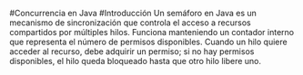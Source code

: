 #Concurrencia en Java
#Introducción
Un semáforo en Java es un mecanismo de sincronización que controla el acceso a recursos compartidos por múltiples hilos. 
Funciona manteniendo un contador interno que representa el número de permisos disponibles. 
Cuando un hilo quiere acceder al recurso, debe adquirir un permiso; si no hay permisos disponibles, el hilo queda bloqueado hasta que otro hilo libere uno.